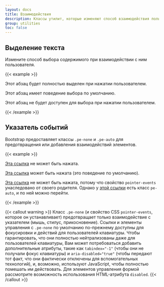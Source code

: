 ```yaml
---
layout: docs
title: Взаимодействия
description: Классы утилит, которые изменяют способ взаимодействия пользователей с содержимым веб-сайта.
group: utilities
toc: false
---
```


## Выделение текста

Измените способ выбора содержимого при взаимодействии с ним пользователя.

{{< example >}}
<p class="user-select-all">Этот абзац будет полностью выделен при нажатии пользователем.</p>
<p class="user-select-auto">Этот абзац имеет поведение выбора по умолчанию.</p>
<p class="user-select-none">Этот абзац не будет доступен для выбора при нажатии пользователем.</p>
{{< /example >}}

## Указатель событий

Bootstrap предоставляет классы `.pe-none` и `.pe-auto` для предотвращения или добавления взаимодействий элементов.

{{< example >}}
<p><a href="#" class="pe-none" tabindex="-1" aria-disabled="true">Эта ссылка</a> не может быть нажата.</p>
<p><a href="#" class="pe-auto">Эта ссылка</a> может быть нажата (это поведение по умолчанию).</p>
<p class="pe-none"><a href="#" tabindex="-1" aria-disabled="true">Эта ссылка</a> не может быть нажата, потому что свойство <code>pointer-events</code> унаследовано от своего родителя. Однако у <a href="#" class="pe-auto">этой ссылки</a> есть класс <code>pe-auto</code>, и по ней можно перейти.</p>
{{< /example >}}

{{< callout warning >}}
Класс `.pe-none` (и свойство CSS `pointer-events`, которое он устанавливает) предотвращает только взаимодействие с указателем (мышь, стилус, прикосновение). Ссылки и элементы управления с `.pe-none` по умолчанию по-прежнему доступны для фокусировки и действий для пользователей клавиатуры. Чтобы гарантировать, что они полностью нейтрализованы даже для пользователей клавиатуры, Вам может потребоваться добавить дополнительные атрибуты, такие как `tabindex="-1"` (чтобы они не получали фокус клавиатуры) и `aria-disabled="true"` (чтобы передают тот факт, что они фактически отключены для вспомогательных технологий), и, возможно, используют JavaScript, чтобы полностью помешать им действовать. Для элементов управления формой рассмотрите возможность использования HTML-атрибута `disabled`.
{{< /callout >}}
